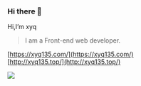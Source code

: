 ### Hi there 👋

<!-- **135xyq/135xyq** is a ✨ _special_ ✨ repository because its `README.md` (this file) appears on your GitHub profile. -->

<!-- Here are some ideas to get you started:

- 🔭 I’m currently working on ...
- 🌱 I’m currently learning ...
- 👯 I’m looking to collaborate on ...
- 🤔 I’m looking for help with ...
- 💬 Ask me about ...
- 📫 How to reach me: ...
- 😄 Pronouns: ...
- ⚡ Fun fact: ...
 -->

Hi,I’m xyq                             
> I am a Front-end web developer.

[https://xyq135.com/](https://xyq135.com/)
<br>
[http://xyq135.top/](http://xyq135.top/)

![](https://github-readme-stats.vercel.app/api?username=135xyq&theme=dark)
